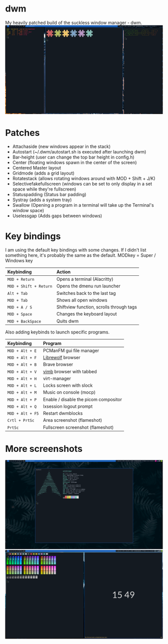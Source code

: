 # dwm

My heavily patched build of the suckless window manager - dwm. 
![A screenshot of my desktop](/screenshots/1.png?raw=true)

# Patches

+ Attachaside (new windows appear in the stack)
+ Autostart (~/.dwm/autostart.sh is executed after launching dwm)
+ Bar-height (user can change the top bar height in config.h)
+ Center (floating windows spawn in the center of the screen)
+ Centered Master layout
+ Gridmode (adds a grid layout)
+ Rotatestack (allows rotating windows around with MOD + Shift + J/K)
+ Selectivefakefullscreen (windows can be set to only display in a set space while they're fullscreen)
+ Statuspadding (Status bar padding)
+ Systray (adds a system tray)
+ Swallow (Opening a program in a terminal will take up the Terminal's window space)
+ Uselessgap (Adds gaps between windows)

# Key bindings 

I am using the default key bindings with some changes. If I didn't list something here, it's probably the same as the default. 
MODkey = Super / Windows key

| Keybinding | Action |
| :--- | :--- |
| `MOD + Return` | Opens a terminal (Alacritty) |
| `MOD + Shift + Return` | Opens the dmenu run launcher |
| `Alt + Tab` | Switches back to the last tag  |
| `MOD + Tab` | Shows all open windows |
| `MOD + A / S` | Shiftview function, scrolls through tags |
| `MOD + Space` | Changes the keyboard layout |
| `MOD + BackSpace` | Quits dwm |

Also adding keybinds to launch specific programs. 

| Keybinding | Program |
| :--- | :--- |
| `MOD + Alt + E` | PCManFM gui file manager |
| `MOD + Alt + F` | [Librewolf](https://librewolf-community.gitlab.io) browser |
| `MOD + Alt + B` | Brave browser |
| `MOD + Alt + V` | [vimb](https://fanglingsu.github.io/vimb/) browser with tabbed |
| `MOD + Alt + H` | virt-manager |
| `MOD + Alt + L` | Locks screen with slock |
| `MOD + Alt + M` | Music on console (mocp) |
| `MOD + Alt + P` | Enable / disable the picom compositor |
| `MOD + Alt + Q` | lxsession logout prompt |
| `MOD + Alt + F5` | Restart dwmblocks |
| `Crtl + PrtSc` | Area screenshot (flameshot) |
| `PrtSc` | Fullscreen screenshot (flameshot) |

# More screenshots 

![Screenshot 2](/screenshots/2.png?raw=true)
![Screenshot 3](/screenshots/3.png?raw=true)
